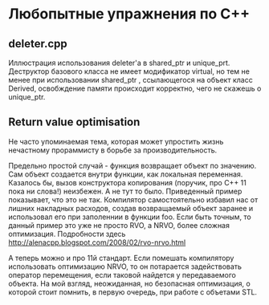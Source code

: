 # Любопытные упражнения по С++
## deleter.cpp
Иллюстрация использования deleter'а в shared_ptr и unique_prt.
Деструктор базового класса не имеет модификатор virtual, но тем не менее при использовании shared_ptr <Base>, ссылающегося на объект класс Derived, освобждение памяти происходит корректно, чего не скажешь о unique_ptr.
## Return value optimisation
Не часто упоминаемая тема, которая может упростить жизнь нечастному прораммисту в борьбе за производительность.
  
Предельно простой случай - функция возвращает объект по значению. Сам объект создается внутри функции, как локальная переменная. Казалось бы, вызов конструктора копирования (поручик, про С++ 11 пока ни слова!) неизбежен. А не тут то было. Приведенный пример показывает, что это не так. Компилятор самостоятельно избавил нас от лишних накладных расходов, создав возвращаемый объект заранее и использовал его при заполеннии в функции foo. Если быть точным, то данный пример это уже не просто RVO, а NRVO, более сложная оптимизация. Подробности здесь http://alenacpp.blogspot.com/2008/02/rvo-nrvo.html

А теперь можно и про 11й стандарт. Если помешать компилятору использовать оптимизацию NRVO, то он потарается задействовать оператор перемещения, если таковой найдется у передаваемого объекта. На мой взгляд, неожиданная, но безопасная оптимизация, о которой стоит помнить, в первую очередь, при работе с объетами STL. 
